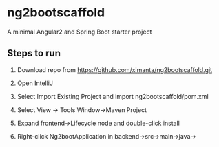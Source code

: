 # ng2bootscaffold
A minimal Angular2 and Spring Boot starter project


## Steps to run

1. Download repo from https://github.com/ximanta/ng2bootscaffold.git

2. Open IntelliJ

3. Select Import Existing Project and import ng2bootscaffold/pom.xml

4. Select View -> Tools Window->Maven Project

5. Expand frontend->Lifecycle node and double-click install

6. Right-click Ng2bootApplication in backend->src->main->java->